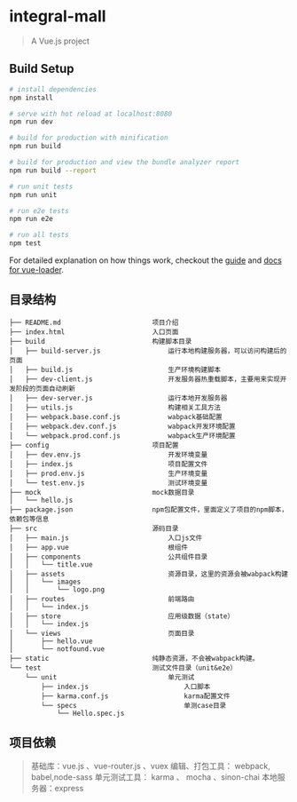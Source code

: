 # integral-mall

> A Vue.js project

## Build Setup

``` bash
# install dependencies
npm install

# serve with hot reload at localhost:8080
npm run dev

# build for production with minification
npm run build

# build for production and view the bundle analyzer report
npm run build --report

# run unit tests
npm run unit

# run e2e tests
npm run e2e

# run all tests
npm test
```

For detailed explanation on how things work, checkout the [guide](http://vuejs-templates.github.io/webpack/) and [docs for vue-loader](http://vuejs.github.io/vue-loader).
## 目录结构
```angular2html
├── README.md                       项目介绍
├── index.html                      入口页面
├── build                           构建脚本目录
│   ├── build-server.js                 运行本地构建服务器，可以访问构建后的页面
│   ├── build.js                        生产环境构建脚本
│   ├── dev-client.js                   开发服务器热重载脚本，主要用来实现开发阶段的页面自动刷新
│   ├── dev-server.js                   运行本地开发服务器
│   ├── utils.js                        构建相关工具方法
│   ├── webpack.base.conf.js            wabpack基础配置
│   ├── webpack.dev.conf.js             wabpack开发环境配置
│   └── webpack.prod.conf.js            wabpack生产环境配置
├── config                          项目配置
│   ├── dev.env.js                      开发环境变量
│   ├── index.js                        项目配置文件
│   ├── prod.env.js                     生产环境变量
│   └── test.env.js                     测试环境变量
├── mock                            mock数据目录
│   └── hello.js
├── package.json                    npm包配置文件，里面定义了项目的npm脚本，依赖包等信息
├── src                             源码目录    
│   ├── main.js                         入口js文件
│   ├── app.vue                         根组件
│   ├── components                      公共组件目录
│   │   └── title.vue
│   ├── assets                          资源目录，这里的资源会被wabpack构建
│   │   └── images
│   │       └── logo.png
│   ├── routes                          前端路由
│   │   └── index.js
│   ├── store                           应用级数据（state）
│   │   └── index.js
│   └── views                           页面目录
│       ├── hello.vue
│       └── notfound.vue
├── static                          纯静态资源，不会被wabpack构建。
└── test                            测试文件目录（unit&e2e）
    └── unit                            单元测试
        ├── index.js                        入口脚本
        ├── karma.conf.js                   karma配置文件
        └── specs                           单测case目录
            └── Hello.spec.js
```
## 项目依赖

> 基础库：vue.js 、vue-router.js 、vuex
> 编辑、打包工具： webpack, babel,node-sass
> 单元测试工具： karma 、 mocha 、sinon-chai
> 本地服务器：express
